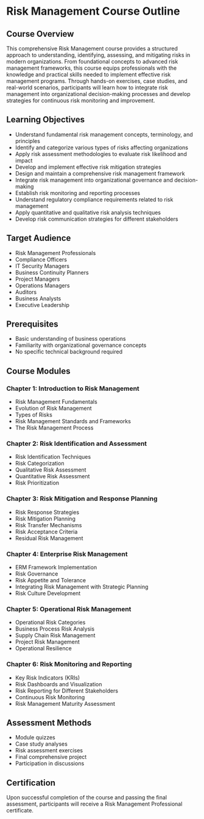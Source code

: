 # Risk Management Course Outline

## Course Overview
This comprehensive Risk Management course provides a structured approach to understanding, identifying, assessing, and mitigating risks in modern organizations. From foundational concepts to advanced risk management frameworks, this course equips professionals with the knowledge and practical skills needed to implement effective risk management programs. Through hands-on exercises, case studies, and real-world scenarios, participants will learn how to integrate risk management into organizational decision-making processes and develop strategies for continuous risk monitoring and improvement.

## Learning Objectives
- Understand fundamental risk management concepts, terminology, and principles
- Identify and categorize various types of risks affecting organizations
- Apply risk assessment methodologies to evaluate risk likelihood and impact
- Develop and implement effective risk mitigation strategies
- Design and maintain a comprehensive risk management framework
- Integrate risk management into organizational governance and decision-making
- Establish risk monitoring and reporting processes
- Understand regulatory compliance requirements related to risk management
- Apply quantitative and qualitative risk analysis techniques
- Develop risk communication strategies for different stakeholders

## Target Audience
- Risk Management Professionals
- Compliance Officers
- IT Security Managers
- Business Continuity Planners
- Project Managers
- Operations Managers
- Auditors
- Business Analysts
- Executive Leadership

## Prerequisites
- Basic understanding of business operations
- Familiarity with organizational governance concepts
- No specific technical background required

## Course Modules

### Chapter 1: Introduction to Risk Management
- Risk Management Fundamentals
- Evolution of Risk Management
- Types of Risks
- Risk Management Standards and Frameworks
- The Risk Management Process

### Chapter 2: Risk Identification and Assessment
- Risk Identification Techniques
- Risk Categorization
- Qualitative Risk Assessment
- Quantitative Risk Assessment
- Risk Prioritization

### Chapter 3: Risk Mitigation and Response Planning
- Risk Response Strategies
- Risk Mitigation Planning
- Risk Transfer Mechanisms
- Risk Acceptance Criteria
- Residual Risk Management

### Chapter 4: Enterprise Risk Management
- ERM Framework Implementation
- Risk Governance
- Risk Appetite and Tolerance
- Integrating Risk Management with Strategic Planning
- Risk Culture Development

### Chapter 5: Operational Risk Management
- Operational Risk Categories
- Business Process Risk Analysis
- Supply Chain Risk Management
- Project Risk Management
- Operational Resilience

### Chapter 6: Risk Monitoring and Reporting
- Key Risk Indicators (KRIs)
- Risk Dashboards and Visualization
- Risk Reporting for Different Stakeholders
- Continuous Risk Monitoring
- Risk Management Maturity Assessment

## Assessment Methods
- Module quizzes
- Case study analyses
- Risk assessment exercises
- Final comprehensive project
- Participation in discussions

## Certification
Upon successful completion of the course and passing the final assessment, participants will receive a Risk Management Professional certificate.
